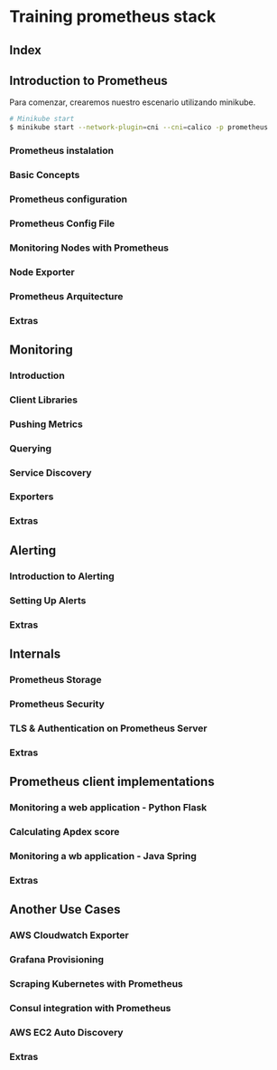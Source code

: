# Training prometheus stack
## Index

## Introduction to Prometheus
Para comenzar, crearemos nuestro escenario utilizando minikube.
```sh
# Minikube start
$ minikube start --network-plugin=cni --cni=calico -p prometheus
```

### Prometheus instalation
### Basic Concepts
### Prometheus configuration
### Prometheus Config File
### Monitoring Nodes with Prometheus
### Node Exporter
### Prometheus Arquitecture
### Extras

## Monitoring
### Introduction
### Client Libraries
### Pushing Metrics
### Querying
### Service Discovery
### Exporters
### Extras

## Alerting
### Introduction to Alerting
### Setting Up Alerts
### Extras

## Internals
### Prometheus Storage
### Prometheus Security
### TLS & Authentication on Prometheus Server
### Extras

## Prometheus client implementations
### Monitoring a web application - Python Flask
### Calculating Apdex score
### Monitoring a wb application - Java Spring
### Extras

## Another Use Cases
### AWS Cloudwatch Exporter
### Grafana Provisioning
### Scraping Kubernetes with Prometheus
### Consul integration with Prometheus
### AWS EC2 Auto Discovery
### Extras